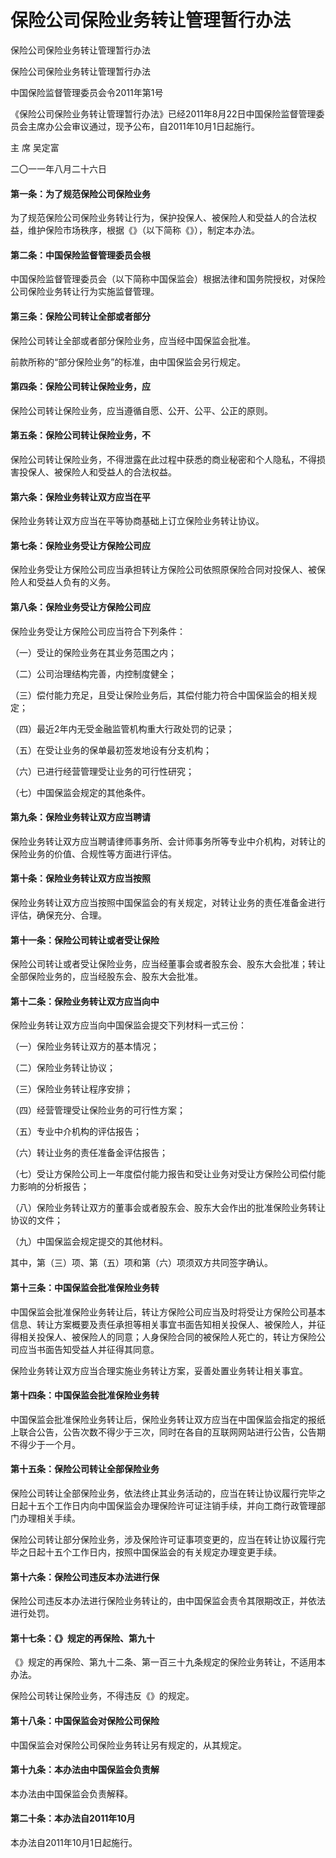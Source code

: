 # 保险公司保险业务转让管理暂行办法

保险公司保险业务转让管理暂行办法  

保险公司保险业务转让管理暂行办法  

中国保险监督管理委员会令2011年第1号  

《保险公司保险业务转让管理暂行办法》已经2011年8月22日中国保险监督管理委员会主席办公会审议通过，现予公布，自2011年10月1日起施行。  

主 席 吴定富  

二〇一一年八月二十六日  

#### 第一条：为了规范保险公司保险业务
为了规范保险公司保险业务转让行为，保护投保人、被保险人和受益人的合法权益，维护保险市场秩序，根据《》（以下简称《》），制定本办法。  

#### 第二条：中国保险监督管理委员会根
中国保险监督管理委员会（以下简称中国保监会）根据法律和国务院授权，对保险公司保险业务转让行为实施监督管理。  

#### 第三条：保险公司转让全部或者部分
保险公司转让全部或者部分保险业务，应当经中国保监会批准。  

前款所称的“部分保险业务”的标准，由中国保监会另行规定。  

#### 第四条：保险公司转让保险业务，应
保险公司转让保险业务，应当遵循自愿、公开、公平、公正的原则。  

#### 第五条：保险公司转让保险业务，不
保险公司转让保险业务，不得泄露在此过程中获悉的商业秘密和个人隐私，不得损害投保人、被保险人和受益人的合法权益。  

#### 第六条：保险业务转让双方应当在平
保险业务转让双方应当在平等协商基础上订立保险业务转让协议。  

#### 第七条：保险业务受让方保险公司应
保险业务受让方保险公司应当承担转让方保险公司依照原保险合同对投保人、被保险人和受益人负有的义务。  

#### 第八条：保险业务受让方保险公司应
保险业务受让方保险公司应当符合下列条件：  

（一）受让的保险业务在其业务范围之内；  

（二）公司治理结构完善，内控制度健全；  

（三）偿付能力充足，且受让保险业务后，其偿付能力符合中国保监会的相关规定；  

（四）最近2年内无受金融监管机构重大行政处罚的记录；  

（五）在受让业务的保单最初签发地设有分支机构；  

（六）已进行经营管理受让业务的可行性研究；  

（七）中国保监会规定的其他条件。  

#### 第九条：保险业务转让双方应当聘请
保险业务转让双方应当聘请律师事务所、会计师事务所等专业中介机构，对转让的保险业务的价值、合规性等方面进行评估。  

#### 第十条：保险业务转让双方应当按照
保险业务转让双方应当按照中国保监会的有关规定，对转让业务的责任准备金进行评估，确保充分、合理。  

#### 第十一条：保险公司转让或者受让保险
保险公司转让或者受让保险业务，应当经董事会或者股东会、股东大会批准；转让全部保险业务的，应当经股东会、股东大会批准。  

#### 第十二条：保险业务转让双方应当向中
保险业务转让双方应当向中国保监会提交下列材料一式三份：  

（一）保险业务转让双方的基本情况；  

（二）保险业务转让协议；  

（三）保险业务转让程序安排；  

（四）经营管理受让保险业务的可行性方案；  

（五）专业中介机构的评估报告；  

（六）转让业务的责任准备金评估报告；  

（七）受让方保险公司上一年度偿付能力报告和受让业务对受让方保险公司偿付能力影响的分析报告；  

（八）保险业务转让双方的董事会或者股东会、股东大会作出的批准保险业务转让协议的文件；  

（九）中国保监会规定提交的其他材料。  

其中，第（三）项、第（五）项和第（六）项须双方共同签字确认。  

#### 第十三条：中国保监会批准保险业务转
中国保监会批准保险业务转让后，转让方保险公司应当及时将受让方保险公司基本信息、转让方案概要及责任承担等相关事宜书面告知相关投保人、被保险人，并征得相关投保人、被保险人的同意；人身保险合同的被保险人死亡的，转让方保险公司应当书面告知受益人并征得其同意。  

保险业务转让双方应当合理实施业务转让方案，妥善处置业务转让相关事宜。  

#### 第十四条：中国保监会批准保险业务转
中国保监会批准保险业务转让后，保险业务转让双方应当在中国保监会指定的报纸上联合公告，公告次数不得少于三次，同时在各自的互联网网站进行公告，公告期不得少于一个月。  

#### 第十五条：保险公司转让全部保险业务
保险公司转让全部保险业务，依法终止其业务活动的，应当在转让协议履行完毕之日起十五个工作日内向中国保监会办理保险许可证注销手续，并向工商行政管理部门办理相关手续。  

保险公司转让部分保险业务，涉及保险许可证事项变更的，应当在转让协议履行完毕之日起十五个工作日内，按照中国保监会的有关规定办理变更手续。  

#### 第十六条：保险公司违反本办法进行保
保险公司违反本办法进行保险业务转让的，由中国保监会责令其限期改正，并依法进行处罚。  

#### 第十七条：《》规定的再保险、第九十
《》规定的再保险、第九十二条、第一百三十九条规定的保险业务转让，不适用本办法。  

保险公司转让保险业务，不得违反《》的规定。  

#### 第十八条：中国保监会对保险公司保险
中国保监会对保险公司保险业务转让另有规定的，从其规定。  

#### 第十九条：本办法由中国保监会负责解
本办法由中国保监会负责解释。  

#### 第二十条：本办法自2011年10月
本办法自2011年10月1日起施行。
